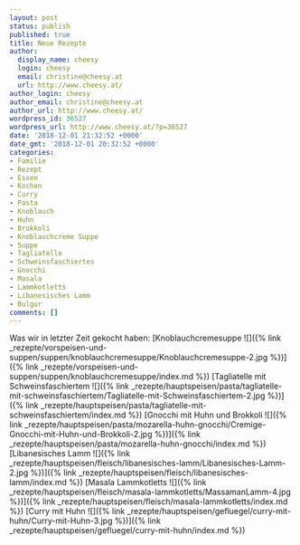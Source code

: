 ```yaml
---
layout: post
status: publish
published: true
title: Neue Rezepte
author:
  display_name: cheesy
  login: cheesy
  email: christine@cheesy.at
  url: http://www.cheesy.at/
author_login: cheesy
author_email: christine@cheesy.at
author_url: http://www.cheesy.at/
wordpress_id: 36527
wordpress_url: http://www.cheesy.at/?p=36527
date: '2018-12-01 21:32:52 +0000'
date_gmt: '2018-12-01 20:32:52 +0000'
categories:
- Familie
- Rezept
- Essen
- Kochen
- Curry
- Pasta
- Knoblauch
- Huhn
- Brokkoli
- Knoblauchcreme Suppe
- Suppe
- Tagliatelle
- Schweinsfaschiertes
- Gnocchi
- Masala
- Lammkotletts
- Libanesisches Lamm
- Bulgur
comments: []
---
```

Was wir in letzter Zeit gekocht haben:
[Knoblauchcremesuppe ![]({% link _rezepte/vorspeisen-und-suppen/suppen/knoblauchcremesuppe/Knoblauchcremesuppe-2.jpg %})]({% link _rezepte/vorspeisen-und-suppen/suppen/knoblauchcremesuppe/index.md %})
[Tagliatelle mit Schweinsfaschiertem ![]({% link _rezepte/hauptspeisen/pasta/tagliatelle-mit-schweinsfaschiertem/Tagliatelle-mit-Schweinsfaschiertem-2.jpg %})]({% link _rezepte/hauptspeisen/pasta/tagliatelle-mit-schweinsfaschiertem/index.md %})
[Gnocchi mit Huhn und Brokkoli ![]({% link _rezepte/hauptspeisen/pasta/mozarella-huhn-gnocchi/Cremige-Gnocchi-mit-Huhn-und-Brokkoli-2.jpg %})]({% link _rezepte/hauptspeisen/pasta/mozarella-huhn-gnocchi/index.md %})
[Libanesisches Lamm ![]({% link _rezepte/hauptspeisen/fleisch/libanesisches-lamm/Libanesisches-Lamm-2.jpg %})]({% link _rezepte/hauptspeisen/fleisch/libanesisches-lamm/index.md %})
[Masala Lammkotletts ![]({% link _rezepte/hauptspeisen/fleisch/masala-lammkotletts/MassamanLamm-4.jpg %})]({% link _rezepte/hauptspeisen/fleisch/masala-lammkotletts/index.md %})
[Curry mit Huhn ![]({% link _rezepte/hauptspeisen/gefluegel/curry-mit-huhn/Curry-mit-Huhn-3.jpg %})]({% link _rezepte/hauptspeisen/gefluegel/curry-mit-huhn/index.md %})
